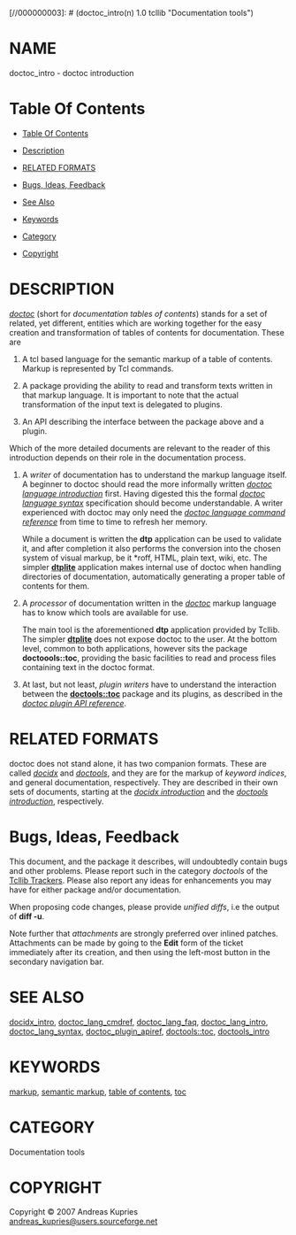 
[//000000001]: # (doctoc_intro - Documentation tools)
[//000000002]: # (Generated from file 'doctoc_intro.man' by tcllib/doctools with format 'markdown')
[//000000003]: # (doctoc_intro(n) 1.0 tcllib "Documentation tools")

# NAME

doctoc_intro - doctoc introduction

# <a name='toc'></a>Table Of Contents

  -  [Table Of Contents](#toc)

  -  [Description](#section1)

  -  [RELATED FORMATS](#section2)

  -  [Bugs, Ideas, Feedback](#section3)

  -  [See Also](#see-also)

  -  [Keywords](#keywords)

  -  [Category](#category)

  -  [Copyright](#copyright)

# <a name='description'></a>DESCRIPTION

*[doctoc](../../../../index.md#doctoc)* (short for *documentation tables of
contents*) stands for a set of related, yet different, entities which are
working together for the easy creation and transformation of tables of contents
for documentation. These are

  1. A tcl based language for the semantic markup of a table of contents. Markup
     is represented by Tcl commands.

  1. A package providing the ability to read and transform texts written in that
     markup language. It is important to note that the actual transformation of
     the input text is delegated to plugins.

  1. An API describing the interface between the package above and a plugin.

Which of the more detailed documents are relevant to the reader of this
introduction depends on their role in the documentation process.

  1. A *writer* of documentation has to understand the markup language itself. A
     beginner to doctoc should read the more informally written *[doctoc
     language introduction](doctoc_lang_intro.md)* first. Having digested this
     the formal *[doctoc language syntax](doctoc_lang_syntax.md)* specification
     should become understandable. A writer experienced with doctoc may only
     need the *[doctoc language command reference](doctoc_lang_cmdref.md)* from
     time to time to refresh her memory.

     While a document is written the __dtp__ application can be used to validate
     it, and after completion it also performs the conversion into the chosen
     system of visual markup, be it *roff, HTML, plain text, wiki, etc. The
     simpler __[dtplite](../../apps/dtplite.md)__ application makes internal use
     of doctoc when handling directories of documentation, automatically
     generating a proper table of contents for them.

  1. A *processor* of documentation written in the
     *[doctoc](../../../../index.md#doctoc)* markup language has to know which
     tools are available for use.

     The main tool is the aforementioned __dtp__ application provided by Tcllib.
     The simpler __[dtplite](../../apps/dtplite.md)__ does not expose doctoc to
     the user. At the bottom level, common to both applications, however sits
     the package __doctoools::toc__, providing the basic facilities to read and
     process files containing text in the doctoc format.

  1. At last, but not least, *plugin writers* have to understand the interaction
     between the __[doctools::toc](doctoc.md)__ package and its plugins, as
     described in the *[doctoc plugin API reference](doctoc_plugin_apiref.md)*.

# <a name='section2'></a>RELATED FORMATS

doctoc does not stand alone, it has two companion formats. These are called
*[docidx](../../../../index.md#docidx)* and
*[doctools](../../../../index.md#doctools)*, and they are for the markup of
*keyword indices*, and general documentation, respectively. They are described
in their own sets of documents, starting at the *[docidx
introduction](docidx_intro.md)* and the *[doctools
introduction](doctools_intro.md)*, respectively.

# <a name='section3'></a>Bugs, Ideas, Feedback

This document, and the package it describes, will undoubtedly contain bugs and
other problems. Please report such in the category *doctools* of the [Tcllib
Trackers](http://core.tcl.tk/tcllib/reportlist). Please also report any ideas
for enhancements you may have for either package and/or documentation.

When proposing code changes, please provide *unified diffs*, i.e the output of
__diff -u__.

Note further that *attachments* are strongly preferred over inlined patches.
Attachments can be made by going to the __Edit__ form of the ticket immediately
after its creation, and then using the left-most button in the secondary
navigation bar.

# <a name='see-also'></a>SEE ALSO

[docidx_intro](docidx_intro.md), [doctoc_lang_cmdref](doctoc_lang_cmdref.md),
[doctoc_lang_faq](doctoc_lang_faq.md),
[doctoc_lang_intro](doctoc_lang_intro.md),
[doctoc_lang_syntax](doctoc_lang_syntax.md),
[doctoc_plugin_apiref](doctoc_plugin_apiref.md), [doctools::toc](doctoc.md),
[doctools_intro](doctools_intro.md)

# <a name='keywords'></a>KEYWORDS

[markup](../../../../index.md#markup), [semantic
markup](../../../../index.md#semantic_markup), [table of
contents](../../../../index.md#table_of_contents),
[toc](../../../../index.md#toc)

# <a name='category'></a>CATEGORY

Documentation tools

# <a name='copyright'></a>COPYRIGHT

Copyright &copy; 2007 Andreas Kupries <andreas_kupries@users.sourceforge.net>
